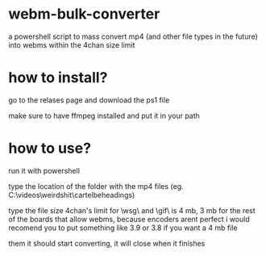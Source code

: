 # webm-bulk-converter
a powershell script to mass convert mp4 (and other file types in the future) into webms within the 4chan size limit

# how to install?
go to the relases page and download the ps1 file

make sure to have ffmpeg installed and put it in your path

# how to use?
run it with powershell 

type the location of the folder with the mp4 files (eg. C:\videos\weirdshit\cartelbeheadings)

type the file size
4chan's limit for \wsg\ and \gif\ is 4 mb, 3 mb for the rest of the boards that allow webms, because encoders arent perfect i would recomend you to put something like 3.9 or 3.8 if you want a 4 mb file

them it should start converting, it will close when it finishes
